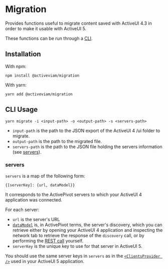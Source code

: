 # Migration

Provides functions useful to migrate content saved with ActiveUI 4.3 in order to make it usable with ActiveUI 5.

These functions can be run through a [CLI](#cli-usage).

## Installation

With npm:

```shell
npm install @activeviam/migration
```

With yarn:

```shell
yarn add @activeviam/migration
```

## CLI Usage

```shell
yarn migrate -i <input-path> -o <output-path> -s <servers-path>
```

- `input-path` is the path to the JSON export of the ActiveUI 4 /ui folder to migrate.
- `output-path` is the path to the migrated file.
- `servers-path` is the path to the JSON file holding the servers information (see [servers](#servers)).

### servers

`servers` is a map of the following form:

```
{[serverKey]: {url, dataModel}}
```

It corresponds to the ActivePivot servers to which your ActiveUI 4 application was connected.

For each server:

- `url` is the server's URL
- [`dataModel`](https://activeviam.com/activeui/documentation/5.0.0/docs/api/types#datamodel) is, in ActivePivot terms, the server's discovery, which you can retrieve either by opening your ActiveUI 4 application and inspecting the network tab to retrieve the response of the `discovery` call, or by performing the [REST call](https://artifacts.activeviam.com/documentation/rest/5.10.1/activepivot.html#cube_discovery_get) yourself.
- `serverKey` is the unique key to use for that server in ActiveUI 5.

You should use the same server keys in `servers` as in the [`<ClientsProvider />`](https://activeviam.com/activeui/documentation/5.0.0/docs/api/contextProviders#clientsprovider) used in your ActiveUI 5 application.
